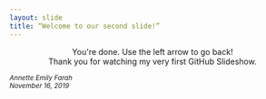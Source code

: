 ```yaml
---
layout: slide
title: “Welcome to our second slide!”
---
```

<p style="text-align:center;">You're done. Use the left arrow to go back!<br>
Thank you for watching my very first GitHub Slideshow.</p>

<footer><small><em>Annette Emily Farah<br>
    November 16, 2019</em></small></footer>
